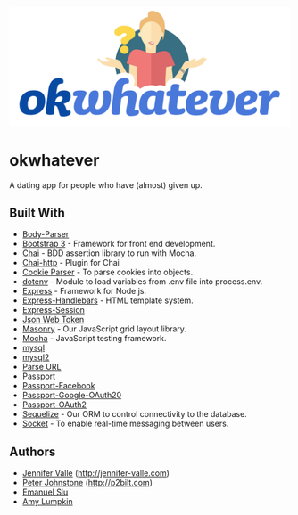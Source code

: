 ![OkWhatever Logo](public/assets/images/okwhatever_outline.png)

# okwhatever

A dating app for people who have (almost) given up.

## Built With
* [Body-Parser]()
* [Bootstrap 3](http://getbootstrap.com/docs/3.3/) - Framework for front end development.
* [Chai](http://www.chaijs.com/) - BDD assertion library to run with Mocha.
* [Chai-http](https://www.npmjs.com/package/chai-http) - Plugin for Chai
* [Cookie Parser](https://www.npmjs.com/package/set-cookie-parser) - To parse cookies into objects.
* [dotenv](https://www.npmjs.com/package/dotenv) - Module to load variables from .env file into process.env.
* [Express](https://expressjs.com/) - Framework for Node.js.
* [Express-Handlebars](https://handlebarsjs.com/) - HTML template system.
* [Express-Session]()
* [Json Web Token]()
* [Masonry](https://masonry.desandro.com/) - Our JavaScript grid layout library.
* [Mocha](https://mochajs.org/) - JavaScript testing framework.
* [mysql]()
* [mysql2]()
* [Parse URL]()
* [Passport]()
* [Passport-Facebook]()
* [Passport-Google-OAuth20]()
* [Passport-OAuth2]()
* [Sequelize](http://docs.sequelizejs.com/) - Our ORM to control connectivity to the database.
* [Socket](https://socket.io/) - To enable real-time messaging between users.

## Authors
* [Jennifer Valle](https://github.com/jvallexm) (http://jennifer-valle.com)
* [Peter Johnstone](https://github.com/p2bilt) (http://p2bilt.com)
* [Emanuel Siu](https://github.com/emansiu)
* [Amy Lumpkin](https://github.com/amylumpkin)


